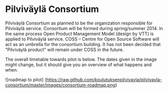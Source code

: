 Pilviväylä Consortium
=====================

Pilviväylä Consortium as planned to be the organization responsible for Pilviväylä service. Consortium will be formed during spring/summer 2014. In the same process Open Product Management Model (design by VTT) is applied to Pilviväylä service. COSS – Centre for Open Source Software will act as an umbrella for the consortium building. It has not been decided that "Pilviväylä product" will remain under COSS in the future. 

The overall timetable towards pilot is below. The dates given in the image might change, but it should give you an overview of what happens and when. 

![roadmap to pilot] (https://raw.github.com/koulutuksenpilvivayla/pilvivayla-consortium/master/images/consortium-roadmap.png)
